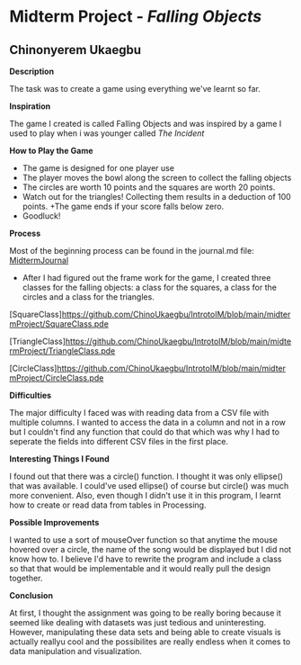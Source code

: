 # Midterm Project - *Falling Objects*

## Chinonyerem Ukaegbu


**Description**

The task was to create a game using everything we've learnt so far.

**Inspiration**

The game I created is called Falling Objects and was inspired by a game I used to play when i was younger called *The Incident*

**How to Play the Game**
+ The game is designed for one player use
+ The player moves the bowl along the screen to collect the falling objects
+ The circles are worth 10 points and the squares are worth 20 points.
+ Watch out for the triangles! Collecting them results in a deduction of 100 points.
+The game ends if your score falls below zero.
+ Goodluck!

**Process**

Most of the beginning process can be found in the journal.md file: [MidtermJournal](https://github.com/ChinoUkaegbu/IntrotoIM/blob/main/midtermProject/journal.md)

+ After I had figured out the frame work for the game, I created three classes for the falling objects: a class for the squares, a class for the circles and a class for the triangles.

[SquareClass]https://github.com/ChinoUkaegbu/IntrotoIM/blob/main/midtermProject/SquareClass.pde

[TriangleClass]https://github.com/ChinoUkaegbu/IntrotoIM/blob/main/midtermProject/TriangleClass.pde

[CircleClass]https://github.com/ChinoUkaegbu/IntrotoIM/blob/main/midtermProject/CircleClass.pde

**Difficulties**

The major difficulty I faced was with reading data from a CSV file with multiple columns. I wanted to access the data in a column and not in a row but I couldn't find any function that could do that which was why I had to seperate the fields into different CSV files in the first place. 

**Interesting Things I Found**

I found out that there was a circle() function. I thought it was only ellipse() that was available. I could've used ellipse() of course but circle() was much more convenient.
Also, even though I didn't use it in this program, I learnt how to create or read data from tables in Processing.

**Possible Improvements**

I wanted to use a sort of mouseOver function so that anytime the mouse hovered over a circle, the name of the song would be displayed but I did not know how to. I believe I'd have to rewrite the program and include a class so that that would be implementable and it would really pull the design together. 

**Conclusion**

At first, I thought the assignment was going to be really boring because it seemed like dealing with datasets was just tedious and uninteresting. However, manipulating these data sets and being able to create visuals is actually reallyu cool and the possibilites are really endless when it comes to data manipulation and visualization.
